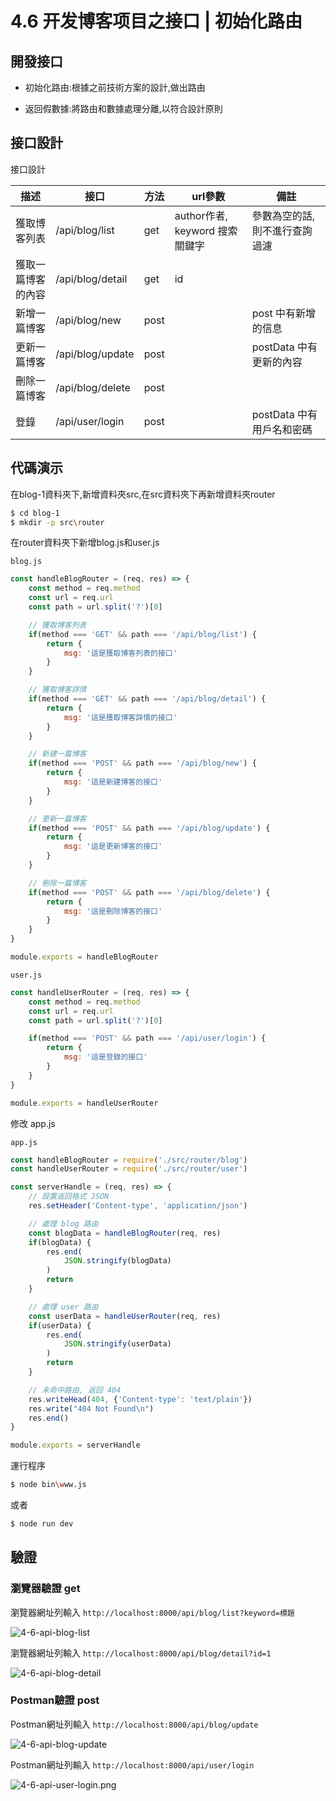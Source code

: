 # 4.6 开发博客项目之接口 | 初始化路由

## 開發接口

- 初始化路由:根據之前技術方案的設計,做出路由

- 返回假數據:將路由和數據處理分離,以符合設計原則

## 接口設計

接口設計

| 描述               | 接口             | 方法 | url參數                        | 備註                           |
|--- |--- |--- | -- |-- |
| 獲取博客列表       | /api/blog/list   | get  | author作者, keyword 搜索關鍵字 | 參數為空的話, 則不進行查詢過濾 |
| 獲取一篇博客的內容 | /api/blog/detail | get  | id  　|
| 新增一篇博客       | /api/blog/new    | post |                                | post 中有新增的信息            |
| 更新一篇博客       | /api/blog/update    | post |                                | postData 中有更新的內容            |
| 刪除一篇博客       | /api/blog/delete    | post |                                |             |
| 登錄 | /api/user/login | post | | postData 中有用戶名和密碼 |

## 代碼演示

在blog-1資料夾下,新增資料夾src,在src資料夾下再新增資料夾router

``` bash
$ cd blog-1
$ mkdir -p src\router 
```

在router資料夾下新增blog.js和user.js

`blog.js`

``` js
const handleBlogRouter = (req, res) => {
    const method = req.method
    const url = req.url
    const path = url.split('?')[0]

    // 獲取博客列表
    if(method === 'GET' && path === '/api/blog/list') {
        return {
            msg: '這是獲取博客列表的接口'
        }
    }

    // 獲取博客詳情
    if(method === 'GET' && path === '/api/blog/detail') {
        return {
            msg: '這是獲取博客詳情的接口'
        }
    }

    // 新建一篇博客
    if(method === 'POST' && path === '/api/blog/new') {
        return {
            msg: '這是新建博客的接口'
        }
    }

    // 更新一篇博客
    if(method === 'POST' && path === '/api/blog/update') {
        return {
            msg: '這是更新博客的接口'
        }
    }

    // 刪除一篇博客
    if(method === 'POST' && path === '/api/blog/delete') {
        return {
            msg: '這是刪除博客的接口'
        }
    }
}

module.exports = handleBlogRouter
```

`user.js`

``` js
const handleUserRouter = (req, res) => {
    const method = req.method
    const url = req.url
    const path = url.split('?')[0]

    if(method === 'POST' && path === '/api/user/login') {
        return {
            msg: '這是登錄的接口'
        }
    }
}

module.exports = handleUserRouter
```

修改 app.js

`app.js`

``` js
const handleBlogRouter = require('./src/router/blog')
const handleUserRouter = require('./src/router/user')

const serverHandle = (req, res) => {
    // 設置返回格式 JSON
    res.setHeader('Content-type', 'application/json')

    // 處理 blog 路由
    const blogData = handleBlogRouter(req, res)
    if(blogData) {
        res.end(
            JSON.stringify(blogData)    
        )
        return
    }

    // 處理 user 路由
    const userData = handleUserRouter(req, res)
    if(userData) {
        res.end(
            JSON.stringify(userData)
        )
        return
    }

    // 未命中路由, 返回 404   
    res.writeHead(404, {'Content-type': 'text/plain'})
    res.write("404 Not Found\n")
    res.end()
}

module.exports = serverHandle
```

運行程序

``` bash
$ node bin\www.js
```

或者

``` bash
$ node run dev
```

## 驗證

### 瀏覽器驗證 get

瀏覽器網址列輸入 `http://localhost:8000/api/blog/list?keyword=標題`

![4-6-api-blog-list](../asset/4-6-api-blog-list.png)


瀏覽器網址列輸入 `http://localhost:8000/api/blog/detail?id=1`

![4-6-api-blog-detail](../asset/4-6-api-blog-detail.png)

### Postman驗證 post

Postman網址列輸入 `http://localhost:8000/api/blog/update`

![4-6-api-blog-update](../asset/4-6-api-blog-update.png)


Postman網址列輸入 `http://localhost:8000/api/user/login`

![4-6-api-user-login.png](../asset/4-6-api-user-login.png)
